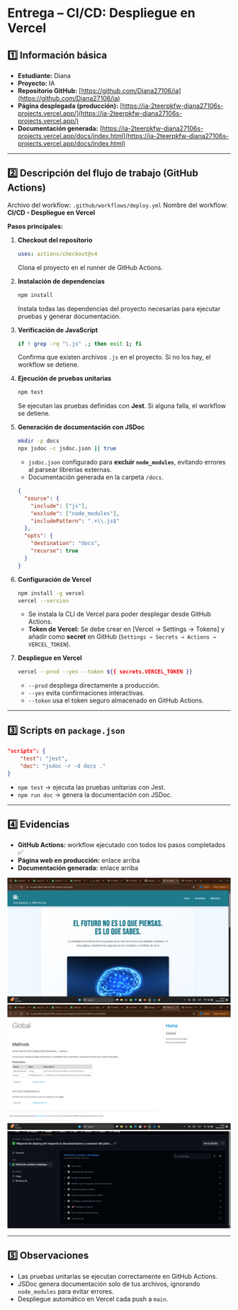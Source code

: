 # Entrega – CI/CD: Despliegue en Vercel

## 1️⃣ Información básica

- **Estudiante:** Diana
- **Proyecto:** IA
- **Repositorio GitHub:** [https://github.com/Diana27106/ia](https://github.com/Diana27106/ia)
- **Página desplegada (producción):** [https://ia-2teerpkfw-diana27106s-projects.vercel.app/](https://ia-2teerpkfw-diana27106s-projects.vercel.app/)
- **Documentación generada:** [https://ia-2teerpkfw-diana27106s-projects.vercel.app/docs/index.html](https://ia-2teerpkfw-diana27106s-projects.vercel.app/docs/index.html)

---

## 2️⃣ Descripción del flujo de trabajo (GitHub Actions)

Archivo del workflow: `.github/workflows/deploy.yml`
Nombre del workflow: **CI/CD - Despliegue en Vercel**

**Pasos principales:**

1. **Checkout del repositorio**

   ```yaml
   uses: actions/checkout@v4
   ```

   Clona el proyecto en el runner de GitHub Actions.

2. **Instalación de dependencias**

   ```bash
   npm install
   ```

   Instala todas las dependencias del proyecto necesarias para ejecutar pruebas y generar documentación.

3. **Verificación de JavaScript**

   ```bash
   if ! grep -rq "\.js" .; then exit 1; fi
   ```

   Confirma que existen archivos `.js` en el proyecto. Si no los hay, el workflow se detiene.

4. **Ejecución de pruebas unitarias**

   ```bash
   npm test
   ```

   Se ejecutan las pruebas definidas con **Jest**. Si alguna falla, el workflow se detiene.

5. **Generación de documentación con JSDoc**

   ```bash
   mkdir -p docs
   npx jsdoc -c jsdoc.json || true
   ```

   - `jsdoc.json` configurado para **excluir `node_modules`**, evitando errores al parsear librerías externas.
   - Documentación generada en la carpeta `/docs`.

   ```json
   {
     "source": {
       "include": ["js"],
       "exclude": ["node_modules"],
       "includePattern": ".+\\.js$"
     },
     "opts": {
       "destination": "docs",
       "recurse": true
     }
   }
   ```

6. **Configuración de Vercel**

   ```bash
   npm install -g vercel
   vercel --version
   ```

   - Se instala la CLI de Vercel para poder desplegar desde GitHub Actions.
   - **Token de Vercel:** Se debe crear en [Vercel → Settings → Tokens] y añadir como **secret** en GitHub (`Settings → Secrets → Actions → VERCEL_TOKEN`).

7. **Despliegue en Vercel**

   ```bash
   vercel --prod --yes --token ${{ secrets.VERCEL_TOKEN }}
   ```

   - `--prod` despliega directamente a producción.
   - `--yes` evita confirmaciones interactivas.
   - `--token` usa el token seguro almacenado en GitHub Actions.

---

## 3️⃣ Scripts en `package.json`

```json
"scripts": {
    "test": "jest",
    "doc": "jsdoc -r -d docs ."
}
```

- `npm test` → ejecuta las pruebas unitarias con Jest.
- `npm run doc` → genera la documentación con JSDoc.

---

## 4️⃣ Evidencias

- **GitHub Actions:** workflow ejecutado con todos los pasos completados ✅
- **Página web en producción:** enlace arriba
- **Documentación generada:** enlace arriba

![Imagen de la pagina desplegada en vercel](pruebaPag.png)
![Imagen de la pagina desplegada en vercel](pruebaDoc.png)
![Imagen del despliegue que se ha ejecutado](pruebaDespliegue.png)

---

## 5️⃣ Observaciones

- Las pruebas unitarias se ejecutan correctamente en GitHub Actions.
- JSDoc genera documentación solo de tus archivos, ignorando `node_modules` para evitar errores.
- Despliegue automático en Vercel cada push a `main`.
